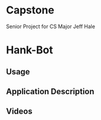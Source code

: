 # Capstone
Senior Project for CS Major Jeff Hale

# Hank-Bot 


## Usage

## Application Description

## Videos
